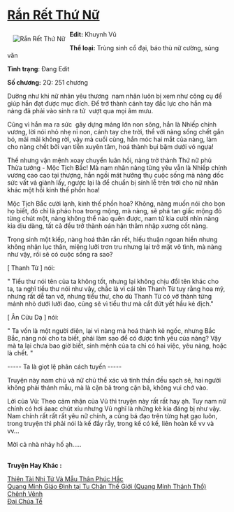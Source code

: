 <a href="https://utruyen.com/ran-ret-thu-nu/17373/" title="Rắn Rết Thứ Nữ"><h1>Rắn Rết Thứ Nữ</h1></a><div style="display:table"><img align="right" style="float: left; padding: 10px;" src="https://utruyen.com/images/story/200x260/ran-ret-thu-nu.jpg" alt="Rắn Rết Thứ Nữ"><b>Edit:</b> Khuynh Vũ <p></p><b>Thể loại:</b> Trùng sinh cổ đại, báo thù nữ cường, sủng văn <p></p><b>Tình trạng</b>: Đang Edit <p></p><b>Số chương:</b> 2Q: 251 chương<p></p>Dường như khi nữ nhân yêu thương  nam nhân luôn bị xem như công cụ để giúp hắn đạt được mục đích. Để trở thành cánh tay đắc lực cho hắn mà nàng đã phải vào sinh ra tử  vượt qua mọi âm mưu.<p></p>Cũng vì hắn ma ra sức  gây dựng mảng lớn non sông, hắn là Nhiếp chính vương, lời nói nhỏ nhẹ nỉ non, cánh tay che trời, thề với nàng sống chết gắn bó, mãi mãi không rời, vậy mà cuối cùng, hắn móc hai mắt của nàng, làm cho nàng chết bởi vạn tiễn xuyên tâm, hoá thành bụi bặm dưới vó ngựa!<p></p>Thế nhưng vận mệnh xoay chuyển luân hồi, nàng trở thành Thứ nữ phủ Thừa tướng - Mộc Tịch Bắc! Mà nam nhân nàng từng yêu vẫn là Nhiếp chính vương cao cao tại thượng, hắn ngồi mát hưởng thụ cuộc sống mà nàng dốc sức vất vả giành lấy, ngược lại là để chuẩn bị sính lễ trên trời cho nữ nhân khác một hồi kinh thế phồn hoa!<p></p>Mộc Tịch Bắc cười lạnh, kinh thế phồn hoa? Không, nàng muốn nói cho bọn họ biết, đó chỉ là pháo hoa trong mộng, mà nàng, sẽ phá tan giấc mộng đó từng chút một, nàng không thể nào quên được, nam tử kia cười nhìn nàng kia dịu dàng, tất cả đều trở thành oán hận thâm nhập xương cốt nàng.<p></p>Trọng sinh một kiếp, nàng hoá thân rắn rết, hiếu thuận ngoan hiền nhưng không nhận lục thân, miệng lưỡi trơn tru nhưng lại trở mặt vô tình, mà nàng như vậy, rồi sẽ có cuộc sống ra sao?<p></p>[ Thanh Từ ] nói:<p></p>" Tiểu thư nói tên của ta không tốt, nhưng lại không chịu đổi tên khác cho ta, ta nghĩ tiểu thư nói như vậy, chắc là vì cái tên Thanh Từ tuy rằng hoa mỹ, nhưng rất dễ tan vỡ, nhưng tiểu thư, cho dù Thanh Từ có vỡ thành từng mảnh nhỏ dưới lưỡi đao, cũng sẽ vì tiểu thư mà cắt đứt yết hầu kẻ địch."<p></p>[ Ân Cửu Dạ ] nói:<p></p>" Ta vốn là một người điên, lại vì nàng mà hoá thành kẻ ngốc, nhưng Bắc Bắc, nàng nói cho ta biết, phải làm sao để có được tình yêu của nàng? Vậy mà ta lại chưa bao giờ biết, sinh mệnh của ta chỉ có hai việc, yêu nàng, hoặc là chết. "<p></p>----- Ta là giọt lệ phân cách tuyến -----<p></p>Truyện này nam chủ và nữ chủ thể xác và tinh thần đều sạch sẽ, hai người không phải thánh mẫu, mà là cặn bã trong cặn bã, không vui chớ vào.<p></p>Lời của Vũ: Theo cảm nhận của Vũ thì truyện này rất rất hay ạh. Tuy nam nữ chính có hơi áaac chút xíu nhưng Vũ nghĩ là những kẻ kia đáng bị như vậy. Nam chính rất rất rất yêu nữ chính, a cũng bá đạo trên từng hạt gạo luôn, trong truyện thì phải nói là kế đầy rẫy, trong kế có kế, liên hoàn kế vv và vv...<p></p>Mời cả nhà nhảy hố ạh.....</div><p><br><b>Truyện Hay Khác :</b></p><a href="https://utruyen.com/thien-tai-nhi-tu-va-mau-than-phuc-hac/9796/" alt="Thiên Tài Nhi Tử Và Mẫu Thân Phúc Hắc">Thiên Tài Nhi Tử Và Mẫu Thân Phúc Hắc</a><br/><a href="https://github.com/quanluxury/ngontinhhot/tree/master/truyenhay/17516/" alt="Quang Minh Giáo Đình tại Tu Chân Thế Giới (Quang Minh Thánh Thổ)">Quang Minh Giáo Đình tại Tu Chân Thế Giới (Quang Minh Thánh Thổ)</a><br/><a href="https://dammy2019.blogspot.com/2019/11/chenh-venh.html" alt="Chênh Vênh">Chênh Vênh</a><br/><a href="https://github.com/quanluxury/truyenhot/tree/master/truyenhay/10622/" alt="Đại Chúa Tể">Đại Chúa Tể</a><br/>
